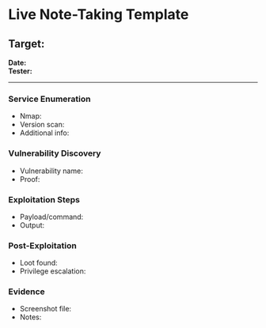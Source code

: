 # Live Note-Taking Template

## Target: <IP or Hostname>
**Date:**  
**Tester:**  

---

### Service Enumeration
- Nmap:  
- Version scan:  
- Additional info:  

### Vulnerability Discovery
- Vulnerability name:  
- Proof:  

### Exploitation Steps
- Payload/command:  
- Output:  

### Post-Exploitation
- Loot found:  
- Privilege escalation:  

### Evidence
- Screenshot file:  
- Notes:  

